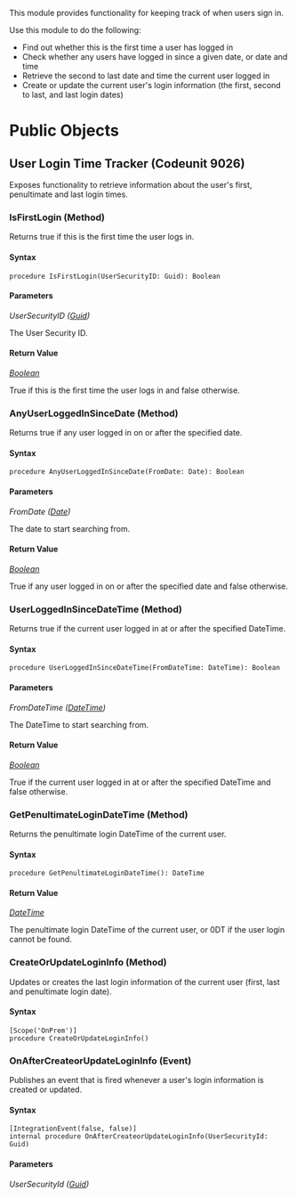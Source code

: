 This module provides functionality for keeping track of when users sign in.

Use this module to do the following:
- Find out whether this is the first time a user has logged in
- Check whether any users have logged in since a given date, or date and time
- Retrieve the second to last date and time the current user logged in
- Create or update the current user's login information (the first, second to last, and last login dates)

# Public Objects
## User Login Time Tracker (Codeunit 9026)

 Exposes functionality to retrieve information about the user's first, penultimate and last login times.
 

### IsFirstLogin (Method) <a name="IsFirstLogin"></a> 

 Returns true if this is the first time the user logs in.
 

#### Syntax
```
procedure IsFirstLogin(UserSecurityID: Guid): Boolean
```
#### Parameters
*UserSecurityID ([Guid](https://docs.microsoft.com/en-us/dynamics365/business-central/dev-itpro/developer/methods-auto/guid/guid-data-type))* 

The User Security ID.

#### Return Value
*[Boolean](https://docs.microsoft.com/en-us/dynamics365/business-central/dev-itpro/developer/methods-auto/boolean/boolean-data-type)*

True if this is the first time the user logs in and false otherwise.
### AnyUserLoggedInSinceDate (Method) <a name="AnyUserLoggedInSinceDate"></a> 

 Returns true if any user logged in on or after the specified date.
 

#### Syntax
```
procedure AnyUserLoggedInSinceDate(FromDate: Date): Boolean
```
#### Parameters
*FromDate ([Date](https://docs.microsoft.com/en-us/dynamics365/business-central/dev-itpro/developer/methods-auto/date/date-data-type))* 

The date to start searching from.

#### Return Value
*[Boolean](https://docs.microsoft.com/en-us/dynamics365/business-central/dev-itpro/developer/methods-auto/boolean/boolean-data-type)*

True if any user logged in on or after the specified date and false otherwise.
### UserLoggedInSinceDateTime (Method) <a name="UserLoggedInSinceDateTime"></a> 

 Returns true if the current user logged in at or after the specified DateTime.
 

#### Syntax
```
procedure UserLoggedInSinceDateTime(FromDateTime: DateTime): Boolean
```
#### Parameters
*FromDateTime ([DateTime](https://docs.microsoft.com/en-us/dynamics365/business-central/dev-itpro/developer/methods-auto/datetime/datetime-data-type))* 

The DateTime to start searching from.

#### Return Value
*[Boolean](https://docs.microsoft.com/en-us/dynamics365/business-central/dev-itpro/developer/methods-auto/boolean/boolean-data-type)*

True if the current user logged in at or after the specified DateTime and false otherwise.
### GetPenultimateLoginDateTime (Method) <a name="GetPenultimateLoginDateTime"></a> 

 Returns the penultimate login DateTime of the current user.
 

#### Syntax
```
procedure GetPenultimateLoginDateTime(): DateTime
```
#### Return Value
*[DateTime](https://docs.microsoft.com/en-us/dynamics365/business-central/dev-itpro/developer/methods-auto/datetime/datetime-data-type)*

The penultimate login DateTime of the current user, or 0DT if the user login cannot be found.
### CreateOrUpdateLoginInfo (Method) <a name="CreateOrUpdateLoginInfo"></a> 

 Updates or creates the last login information of the current user (first, last and penultimate login date).
 

#### Syntax
```
[Scope('OnPrem')]
procedure CreateOrUpdateLoginInfo()
```
### OnAfterCreateorUpdateLoginInfo (Event) <a name="OnAfterCreateorUpdateLoginInfo"></a> 

 Publishes an event that is fired whenever a user's login information is created or updated.
 

#### Syntax
```
[IntegrationEvent(false, false)]
internal procedure OnAfterCreateorUpdateLoginInfo(UserSecurityId: Guid)
```
#### Parameters
*UserSecurityId ([Guid](https://docs.microsoft.com/en-us/dynamics365/business-central/dev-itpro/developer/methods-auto/guid/guid-data-type))* 



